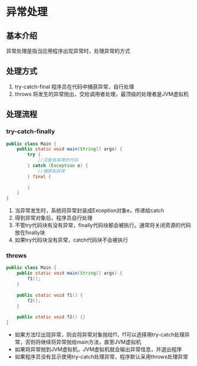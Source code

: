 # 异常处理

## 基本介绍

异常处理是指当应用程序出现异常时，处理异常的方式

## 处理方式

1.   try-catch-final 程序员在代码中捕获异常，自行处理
2.   throws 将发生的异常抛出，交给调用者处理，最顶级的处理者是JVM虚拟机

## 处理流程

### try-catch-finally

```Java
public class Main {
    public static void main(String[] args) {
        try {
            //可能有异常的代码
        } catch (Exception e) {
            //捕获到异常
        } final {
            
        }
    }
}
```

1.   当异常发生时，系统将异常封装成Exception对象e，传递给catch
2.   得到异常对象后，程序员自行处理
3.   不管try代码块有没有异常，finally代码块都会被执行。通常将关闭资源的代码放在finally块
4.   如果try代码块没有异常，catch代码块不会被执行

### throws

```Java
public class Main {
    public static void main(String[] args) {
        f1();
    }
    
    public static void f1() {
        f2();
    }
    
    public static void f2() {}
}
```

-   如果方法f2出现异常，则会将异常对象抛给f1，f1可以选择用try-catch处理异常，否则将继续将异常抛给main方法，直至JVM虚拟机
-   如果将异常抛到JVM虚拟机，JVM虚拟机就会输出异常信息，并退出程序
-   如果程序员没有显示使用try-catch处理异常，程序默认采用throws处理异常